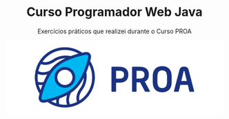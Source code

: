 <div align="center">
  <h1> Curso Programador Web Java </h1>
</div>

<div align="center">
  <p> Exercícios práticos que realizei durante o Curso PROA </p>
<div>

  <img src="img/proa.png" width="" height="">
</div>
